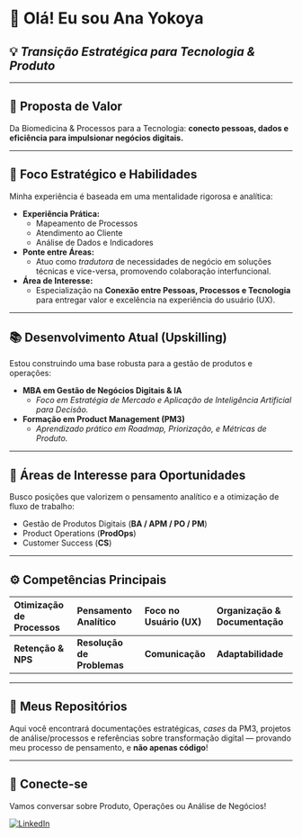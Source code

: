 # 👋 Olá! Eu sou **Ana Yokoya** #
## 💡 *Transição Estratégica para Tecnologia & Produto*

---

## 🚀 Proposta de Valor
Da Biomedicina & Processos para a Tecnologia: **conecto pessoas, dados e eficiência para impulsionar negócios digitais.**

---

## 🧠 Foco Estratégico e Habilidades
Minha experiência é baseada em uma mentalidade rigorosa e analítica:

* **Experiência Prática:**
    * Mapeamento de Processos
    * Atendimento ao Cliente
    * Análise de Dados e Indicadores
* **Ponte entre Áreas:**
    * Atuo como *tradutora* de necessidades de negócio em soluções técnicas e vice-versa, promovendo colaboração interfuncional.
* **Área de Interesse:**
    * Especialização na **Conexão entre Pessoas, Processos e Tecnologia** para entregar valor e excelência na experiência do usuário (UX).

---

## 📚 Desenvolvimento Atual (Upskilling)
Estou construindo uma base robusta para a gestão de produtos e operações:

* **MBA em Gestão de Negócios Digitais & IA**
    * *Foco em Estratégia de Mercado e Aplicação de Inteligência Artificial para Decisão.*
* **Formação em Product Management (PM3)**
    * *Aprendizado prático em Roadmap, Priorização, e Métricas de Produto.*

---

## 🎯 Áreas de Interesse para Oportunidades
Busco posições que valorizem o pensamento analítico e a otimização de fluxo de trabalho:

* Gestão de Produtos Digitais (**BA / APM / PO / PM**)
* Product Operations (**ProdOps**)
* Customer Success (**CS**)

---

## ⚙️ Competências Principais
| **Otimização de Processos** | **Pensamento Analítico** | **Foco no Usuário (UX)** | **Organização & Documentação** |
| :--- | :--- | :--- | :--- |
| **Retenção & NPS** | **Resolução de Problemas** | **Comunicação** | **Adaptabilidade** |

---

## 📂 Meus Repositórios
Aqui você encontrará documentações estratégicas, *cases* da PM3, projetos de análise/processos e referências sobre transformação digital — provando meu processo de pensamento, e **não apenas código**!

---

## 🔗 Conecte-se
Vamos conversar sobre Produto, Operações ou Análise de Negócios!

[![LinkedIn](https://img.shields.io/badge/LinkedIn-Ana%20Yokoya-0077B5?style=flat&logo=linkedin)](https://www.linkedin.com/in/ana-yokoya/)
